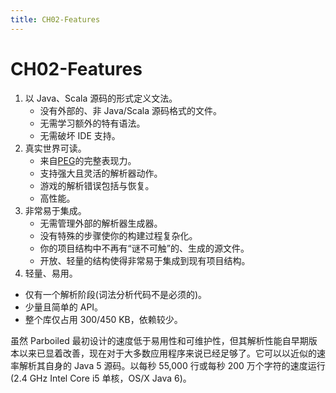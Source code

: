 ```yaml
---
title: CH02-Features
---
```


# CH02-Features

1. 以 Java、Scala 源码的形式定义文法。
    - 没有外部的、非 Java/Scala 源码格式的文件。
    - 无需学习额外的特有语法。
    - 无需破坏 IDE 支持。
2. 真实世界可读。
	- 来自[PEG](https://en.wikipedia.org/wiki/Parsing_expression_grammar)的完整表现力。
	- 支持强大且灵活的解析器动作。
	- 游戏的解析错误包括与恢复。
	- 高性能。
3. 非常易于集成。
	- 无需管理外部的解析器生成器。
	- 没有特殊的步骤使你的构建过程复杂化。
	- 你的项目结构中不再有“谜不可触”的、生成的源文件。
	- 开放、轻量的结构使得非常易于集成到现有项目结构。
4. 轻量、易用。
  - 仅有一个解析阶段(词法分析代码不是必须的)。
  - 少量且简单的 API。
  - 整个库仅占用 300/450 KB，依赖较少。

虽然 Parboiled 最初设计的速度低于易用性和可维护性，但其解析性能自早期版本以来已显着改善，现在对于大多数应用程序来说已经足够了。它可以以近似的速率解析其自身的 Java 5 源码。以每秒 55,000 行或每秒 200 万个字符的速度运行(2.4 GHz Intel Core i5 单核，OS/X Java 6)。

